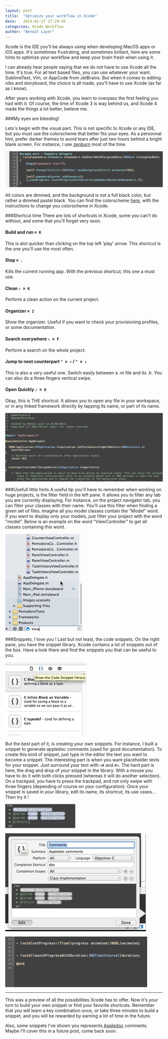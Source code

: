 ```yaml
---
layout: post
title:  "Optimize your workflow in Xcode"
date:   2014-02-27 17:29:45
categories: Xcode Workflow
author: "Benoît Layer"
---
```

Xcode is the IDE you'll be always using when developing MacOS apps or iOS apps. It's sometimes frustrating, and sometimes brillant, here are some hints to optimize your workflow and keep your brain fresh when using it.

I can already hear people saying that we do not have to use Xcode all the time. It's true. For all text based files, you can use whatever your want. SublimeText, Vim, or AppCode from JetBrains. But when it comes to editing nibs and storyboard, the choice is all made, you'll have to use Xcode (as far as I know).

After years working with Xcode, you learn to overpass the first feeling you had with it. Of course, the time of Xcode 3 is way behind us, and Xcode 4 made the things a lot better, believe me.

###My eyes are bleeding!

Lets's begin with the visual part. This is not specific to Xcode or any IDE, but you must use the colorscheme that better fits your eyes. As a personnal hint, prefer darker themes to avoid tears after just two hours behind a bright blank screen. For instance, I use [zenburn][zenburn] most of the time.

![Xcode-zenburn][xcode-zenburn-img]

All colors are dimmed, and the background is not a full black color, but rather a dimmed pastel black. You can find the colorscheme [here][xcode-zenburn], with the instructions to change you colorscheme in Xcode.

###Shortcut time
There are lots of shortcuts in Xcode, some you can't do without, and some that you'll forget very soon.

#### Build and run `⌘ R`
This is alot quicker than clicking on the top left 'play' arrow. This shortcut is the one you'll use the most often.

#### Stop `⌘ .`
Kills the current running app. With the previous shortcut, this one a must use.

#### Clean `⇧ ⌘ K`
Perform a clean action on the current project.

#### Organizer `⌘ 2`
Show the organizer. Useful if you want to check your provisioning profiles, or some documentation.

#### Search everywhere `⇧ ⌘ F`
Perform a search on the whole project.

#### Jump to next counterpart `^ ⌘ ↑` / `^ ⌘ ↓`
This is also a very useful one. Switch easily between a .m file and its .h. You can also do a three fingers vertical swipe.

#### Open Quickly `⇧ ⌘ O`
Okay, this is THE shortcut. It allows you to open any file in your workspace, or in any linked framework directly by tapping its name, or part of its name.

![Open Quickly][open-quickly]

###Usefull little hints
A useful tip you'll have to remember when working on huge projects, is the filter field in the left pane. It allows you to filter any tab you are currently displaying. For instance, on the project navigator tab, you can filter your classes with their name. You'll use this filter when finding a given set of files. Imagine all you model classes contain the "Model" word. If you want to display only your models, just filter your project with the word "model". Below is an example on the word "ViewController" to get all classes containing this word.

![Filter][filter]

###Snippets, I love you !
Last but not least, the code snippets. On the right pane, you have the snippet library. Xcode contains a lot of snippets out of the box. Have a look there and find the snippets you that can be useful to you.

![Snippets][xcode-snippets]

But the best part of it, is creating your own snippets. For instance, I built a snippet to generate appledoc comments (used for good documentation). To create this kind of snippet, just type in the editor the text you want to become a snippet. The interesting part is when you want placeholder texts for your snippet. Just surround your text with `<#` and `#>`. The hard part is here, the drag and drop of your snippet in the library. With a mouse you have to do it with both clicks pressed (whereas it will do another selection). On a trackpad, you have to press the trackpad, and not only swipe with three fingers (depending of course on your configuration). Once your snippet is saved in your library, edit its name, its shortcut, its use cases... Then try it !

![Snippet description][xcode-snippet-desc]

![Snippet edition][xcode-snippet-lib]

![Snippet usage][xcode-appledoc]

***
This was a preview of all the possibilities Xcode has to offer. Now it's your turn to build your own snippet or find your favorite shortcuts. Remember that you will learn a key combination once, or take three minutes to build a snippet, and you will be rewarded by earning a lot of time in the future.

Also, some snippets I've shown you represents [Appledoc][appledoc] comments. Maybe I'll cover this in a future post, come back soon.

[zenburn]: http://slinky.imukuppi.org/zenburnpage/
[xcode-zenburn]: https://github.com/an0/Zenburn-for-Xcode
[appledoc]: http://gentlebytes.com/appledoc/
[xcode-zenburn-img]:/images/workflow-xcode/xcode-zenburn.png
[open-quickly]:/images/workflow-xcode/open_quickly.gif
[filter]:/images/workflow-xcode/xcode_filter.gif
[xcode-snippets]:/images/workflow-xcode/xcode_snippets.jpg
[xcode-snippet-desc]: /images/workflow-xcode/xcode_user_snippet.gif
[xcode-snippet-lib]: /images/workflow-xcode/xcode_snippet_lib.jpg
[xcode-appledoc]: /images/workflow-xcode/xcode_appledoc.gif

